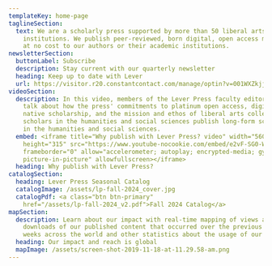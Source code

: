 ```yaml
---
templateKey: home-page
taglineSection:
  text: We are a scholarly press supported by more than 50 liberal arts
    institutions. We publish peer-reviewed, born digital, open access monographs
    at no cost to our authors or their academic institutions.
newsletterSection:
  buttonLabel: Subscribe
  description: Stay current with our quarterly newsletter
  heading: Keep up to date with Lever
  url: https://visitor.r20.constantcontact.com/manage/optin?v=001WXZkjjlBP1ZO4vWwIA9HU80CKVVKX-DWmCItOAZxMlaI6uN2m3u7Ni8ELHYeO4PkjOocQfUTRPY390FT7lD5ykY3B-6NcZU3GXwUKc1ZRYc%3D
videoSection:
  description: In this video, members of the Lever Press faculty editorial board
    talk about how the press' commitments to platinum open access, digitally
    native scholarship, and the mission and ethos of liberal arts colleges help
    scholars in the humanities and social sciences publish long-form scholarship
    in the humanities and social sciences.
  embed: <iframe title="Why publish with Lever Press? video" width="560"
    height="315" src="https://www.youtube-nocookie.com/embed/e2vF-SG0-WU"
    frameborder="0" allow="accelerometer; autoplay; encrypted-media; gyroscope;
    picture-in-picture" allowfullscreen></iframe>
  heading: Why publish with Lever Press?
catalogSection:
  heading: Lever Press Seasonal Catalog
  catalogImage: /assets/lp-fall-2024_cover.jpg
  catalogPdf: <a class="btn btn-primary"
    href="/assets/lp-fall-2024_v2.pdf">Fall 2024 Catalog</a>
mapSection:
  description: Learn about our impact with real-time mapping of views and
    downloads of our published content that occurred over the previous four
    weeks across the world and other statistics about the usage of our books.
  heading: Our impact and reach is global
  mapImage: /assets/screen-shot-2019-11-18-at-11.29.58-am.png
---
```

